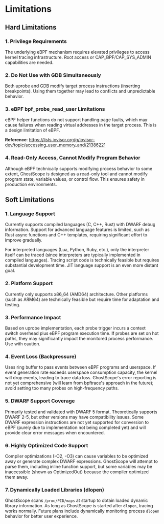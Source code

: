 # Limitations

## Hard Limitations

### 1. Privilege Requirements
The underlying eBPF mechanism requires elevated privileges to access kernel tracing infrastructure. Root access or CAP_BPF/CAP_SYS_ADMIN capabilities are needed.

### 2. Do Not Use with GDB Simultaneously
Both uprobe and GDB modify target process instructions (inserting breakpoints). Using them together may lead to conflicts and unpredictable behavior.

### 3. eBPF bpf_probe_read_user Limitations
eBPF helper functions do not support handling page faults, which may cause failures when reading virtual addresses in the target process. This is a design limitation of eBPF.

**Reference**: https://lists.iovisor.org/g/iovisor-dev/topic/accessing_user_memory_and/21386221

### 4. Read-Only Access, Cannot Modify Program Behavior
Although eBPF technically supports modifying process behavior to some extent, GhostScope is designed as a read-only tool and cannot modify program state, variable values, or control flow. This ensures safety in production environments.

## Soft Limitations

### 1. Language Support
Currently supports compiled languages (C, C++, Rust) with DWARF debug information. Support for advanced language features is limited, such as Rust async functions and C++ templates, requiring significant effort to improve gradually.

For interpreted languages (Lua, Python, Ruby, etc.), only the interpreter itself can be traced (since interpreters are typically implemented in compiled languages). Tracing script code is technically feasible but requires substantial development time. JIT language support is an even more distant goal.

### 2. Platform Support
Currently only supports x86_64 (AMD64) architecture. Other platforms (such as ARM64) are technically feasible but require time for adaptation and testing.

### 3. Performance Impact
Based on uprobe implementation, each probe trigger incurs a context switch overhead plus eBPF program execution time. If probes are set on hot paths, they may significantly impact the monitored process performance. Use with caution.

### 4. Event Loss (Backpressure)
Uses ring buffer to pass events between eBPF programs and userspace. If event generation rate exceeds userspace consumption capacity, the kernel will drop events, leading to trace data loss. GhostScope's error reporting is not yet comprehensive (will learn from bpftrace's approach in the future); avoid setting too many probes on high-frequency paths.

### 5. DWARF Support Coverage
Primarily tested and validated with DWARF 5 format. Theoretically supports DWARF 2-5, but other versions may have compatibility issues. Some DWARF expression instructions are not yet supported for conversion to eBPF (purely due to implementation not being completed yet) and will provide clear error messages when encountered.

### 6. Highly Optimized Code Support
Compiler optimizations (-O2, -O3) can cause variables to be optimized away or generate complex DWARF expressions. GhostScope will attempt to parse them, including inline function support, but some variables may be inaccessible (shown as OptimizedOut) because the compiler optimized them away.

### 7. Dynamically Loaded Libraries (dlopen)
GhostScope scans `/proc/PID/maps` at startup to obtain loaded dynamic library information. As long as GhostScope is started after `dlopen`, tracing works normally. Future plans include dynamically monitoring process `dlopen` behavior for better user experience.
